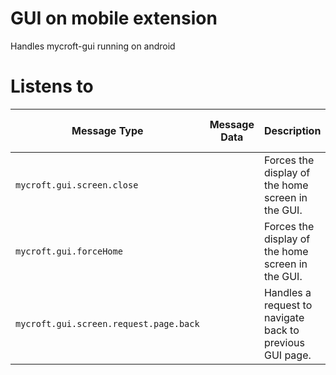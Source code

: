 # GUI on mobile extension

Handles mycroft-gui running on android

# Listens to

| Message Type                           | Message Data | Description                                              | Emitted Response Type | Handled by             |
|----------------------------------------|--------------|----------------------------------------------------------|-----------------------|------------------------|
| `mycroft.gui.screen.close`             |              | Forces the display of the home screen in the GUI.        |                       | handle_show_homescreen |
| `mycroft.gui.forceHome`                |              | Forces the display of the home screen in the GUI.        |                       | handle_show_homescreen |
| `mycroft.gui.screen.request.page.back` |              | Handles a request to navigate back to previous GUI page. |                       | handle_page_back       |
